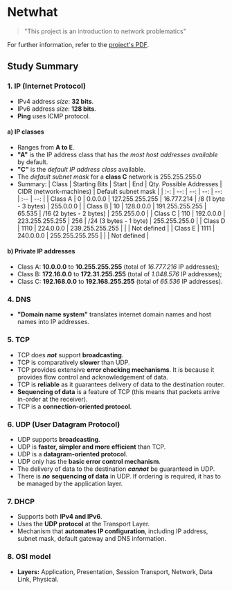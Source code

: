 # Netwhat

>"This project is an introduction to network problematics"

For further information, refer to the [project's PDF](../_PDFs/).

## Study Summary

### 1. IP (Internet Protocol)

* IPv4 address _size_: **32 bits**.
* IPv6 address _size_: **128 bits**.
* **Ping** uses ICMP protocol.

#### a) IP classes

* Ranges from **A to E**.
* **"A"** is the IP address class that has _the most host addresses available_ by default.
* **"C"** is the _default IP address class_ available.
* The _default subnet mask_ for a **class C** network is 255.255.255.0
* Summary:
| Class		| Starting Bits	| Start		| End				| Qty. Possible Addresses	| CIDR (network-machines)	| Default subnet mask	|
| :-:		| --:			| --:		| --:				| --:						| :--						| --:					|
| Class A	| 0				| 0.0.0.0	| 127.255.255.255	| 16.777.214				| /8 (1 byte - 3 bytes)		| 255.0.0.0				|
| Class B	| 10			| 128.0.0.0	| 191.255.255.255	| 65.535					| /16 (2 bytes - 2 bytes)	| 255.255.0.0			|
| Class C	| 110			| 192.0.0.0	| 223.255.255.255	| 256						| /24 (3 bytes - 1 byte)	| 255.255.255.0			|
| Class D	| 1110			| 224.0.0.0	| 239.255.255.255	| 							|							| Not defined			|
| Class E	| 1111			| 240.0.0.0	| 255.255.255.255	| 							|							| Not defined			|

#### b) Private IP addresses

* Class A: **10.0.0.0** to **10.255.255.255** (total of _16.777.216_ IP addresses);
* Class B: **172.16.0.0** to **172.31.255.255** (total of _1.048.576_ IP addresses);
* Class C: **192.168.0.0** to **192.168.255.255** (total of _65.536_ IP addresses).

### 4. DNS

* **"Domain name system"** translates internet domain names and host names into IP addresses.

### 5. TCP

* TCP does **_not_** support **broadcasting**.
* TCP is comparatively **slower** than UDP.
* TCP provides extensive **error checking mechanisms**. It is because it provides flow control and acknowledgement of data.
* TCP is **reliable** as it guarantees delivery of data to the destination router.
* **Sequencing of data** is a feature of TCP (this means that packets arrive in-order at the receiver).
* TCP is a **connection-oriented protocol**.

### 6. UDP (User Datagram Protocol)

* UDP supports **broadcasting**.
* UDP is **faster, simpler and more efficient** than TCP.
* UDP is a **datagram-oriented protocol**.
* UDP only has the **basic error control mechanism**.
* The delivery of data to the destination **_cannot_** be guaranteed in UDP.
* There is **_no_** **sequencing of data** in UDP. If ordering is required, it has to be managed by the application layer.

### 7. DHCP

* Supports both **IPv4 and IPv6**.
* Uses the **UDP protocol** at the Transport Layer.
* Mechanism that **automates IP configuration**, including IP address, subnet mask, default gateway and DNS information.

### 8. OSI model

* **Layers:** Application, Presentation, Session Transport, Network, Data Link, Physical.
